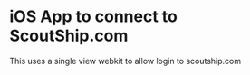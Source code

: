 # iOS App to connect to ScoutShip.com

This uses a single view webkit to allow login to scoutship.com
